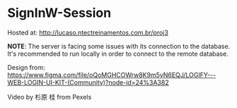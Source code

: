 # SignInW-Session

Hosted at: http://lucaso.ntectreinamentos.com.br/proj3

**NOTE**: The server is facing some issues with its connection to the database. It's recommended to run locally in order to connect to the remote database. 

Design from: https://www.figma.com/file/oQoMGHCOWrw8K9m5yN6EQJ/LOGIFY---WEB-LOGIN-UI-KIT-(Community)?node-id=24%3A382

Video by 杉原 桂 from Pexels
